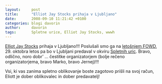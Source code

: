 ```yaml
---
layout:     post
title:      "Elliot Jay Stocks prihaja v Ljubljano"
date:       2008-09-10 11:21:42 +0100
categories: blogi davorin
author:		davorin
tags:		Spletne urice, Elliot Jay Stocks, wwwh
---
```


[Elliot Jay Stocks](http://elliotjaystocks.com/ "Elliot Jay Stocks") prihaja v Ljubljano!!! Poslušali smo ga na [letošnjem FOWD](http://www.em3r10.com/blogi/davorin/fowd_bloganje_v_zivo_6 "FOWD - bloganje v živo #6"), 29\. oktobra letos pa bo v Ljubljani predaval v okviru [Spletnih uric](http://urice.si/talks/ "Spletne urice"). Bravo, odlično, noro dobr’ … čestitke organizatorjem (bolje rečeno organizatorjema, bravo Marko, bravo Jernej)!!!

Vsi, ki vas zanima spletno oblikovanje boste zagotovo prišli na svoj račun, Eliott je dober oblikovalec in dober predavatelj!